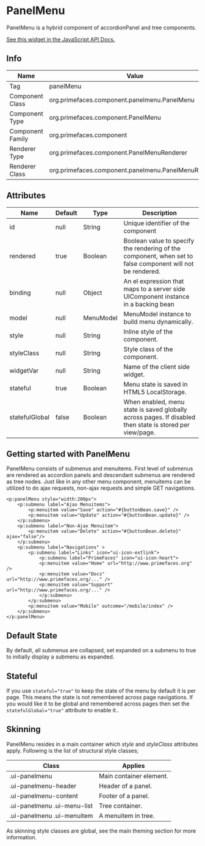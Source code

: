 # PanelMenu

PanelMenu is a hybrid component of accordionPanel and tree components.

[See this widget in the JavaScript API Docs.](../jsdocs/classes/src_primefaces.primefaces.widget.panelmenu.html)

## Info

| Name | Value |
| --- | --- |
| Tag | panelMenu
| Component Class | org.primefaces.component.panelmenu.PanelMenu
| Component Type | org.primefaces.component.PanelMenu
| Component Family | org.primefaces.component |
| Renderer Type | org.primefaces.component.PanelMenuRenderer
| Renderer Class | org.primefaces.component.panelmenu.PanelMenuRenderer

## Attributes

| Name | Default | Type | Description | 
| --- | --- | --- | --- |
id | null | String | Unique identifier of the component
rendered | true | Boolean | Boolean value to specify the rendering of the component, when set to false component will not be rendered.
binding | null | Object | An el expression that maps to a server side UIComponent instance in a backing bean
model | null | MenuModel | MenuModel instance to build menu dynamically.
style | null | String | Inline style of the component.
styleClass | null | String | Style class of the component.
widgetVar | null | String | Name of the client side widget.
stateful | true | Boolean | Menu state is saved in HTML5 LocalStorage.
statefulGlobal | false | Boolean | When enabled, menu state is saved globally across pages. If disabled then state is stored per view/page.

## Getting started with PanelMenu
PanelMenu consists of submenus and menuitems. First level of submenus are rendered as accordion
panels and descendant submenus are rendered as tree nodes. Just like in any other menu component,
menuitems can be utilized to do ajax requests, non-ajax requests and simple GET navigations.

```xhtml
<p:panelMenu style="width:200px">
    <p:submenu label="Ajax Menuitems">
        <p:menuitem value="Save" action="#{buttonBean.save}" />
        <p:menuitem value="Update" action="#{buttonBean.update}" />
    </p:submenu>
    <p:submenu label="Non-Ajax Menuitem">
        <p:menuitem value="Delete" action="#{buttonBean.delete}" ajax="false"/>
    </p:submenu>
    <p:submenu label="Navigations" >
        <p:submenu label="Links" icon="ui-icon-extlink">
            <p:submenu label="PrimeFaces" icon="ui-icon-heart">
            <p:menuitem value="Home" url="http://www.primefaces.org" />
            <p:menuitem value="Docs" url="http://www.primefaces.org/..." />
            <p:menuitem value="Support" url="http://www.primefaces.org/..." />
            </p:submenu>
        </p:submenu>
        <p:menuitem value="Mobile" outcome="/mobile/index" />
    </p:submenu>
</p:panelMenu>
```
## Default State
By default, all submenus are collapsed, set expanded on a submenu to true to initially display a
submenu as expanded.

## Stateful
If you use `stateful="true"` to keep the state of the menu by default it is per page.  This means the state is
not remembered across page navigations.  If you would like it to be global and remembered across pages then set
the `statefulGlobal="true"` attribute to enable it..

## Skinning
PanelMenu resides in a main container which _style_ and _styleClass_ attributes apply. Following is the
list of structural style classes;

| Class | Applies | 
| --- | --- | 
.ui-panelmenu | Main container element.
.ui-panelmenu-header | Header of a panel.
.ui-panelmenu-content | Footer of a panel.
.ui-panelmenu .ui-menu-list | Tree container.
.ui-panelmenu .ui-menuitem | A menuitem in tree.

As skinning style classes are global, see the main theming section for more information.

